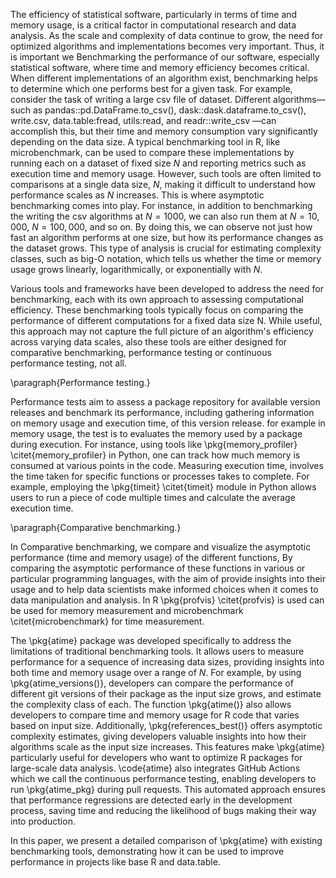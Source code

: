 The efficiency of statistical software, particularly in terms of time and memory usage, is a critical factor in computational research and data analysis. As the scale and complexity of data continue to grow, the need for optimized algorithms and implementations becomes very important. Thus,  it is important we Benchmarking the performance of our  software, especially statistical software, where time and memory efficiency becomes critical. When different implementations of an algorithm exist, benchmarking helps to determine which one performs best for a given task. For example, consider the task of writing a large csv file of dataset. Different algorithms—such as pandas::pd.DataFrame.to_csv(), dask::dask.dataframe.to_csv(), write.csv, data.table:fread, utils:read, and readr::write_csv —can accomplish this, but their time and memory consumption vary significantly depending on the data size. A typical benchmarking tool in R, like microbenchmark, can be used to compare these implementations by running each on a dataset of fixed size $N$ and reporting metrics such as execution time and memory usage.
However, such tools are often limited to comparisons at a single data size, $N$, making it difficult to understand how performance scales as $N$ increases. This is where asymptotic benchmarking comes into play. For instance, in addition to benchmarking the writing the csv algorithms at $N = 1000$, we can also run them at $N = 10,000$, $N = 100,000$, and so on. By doing this, we can observe not just how fast an algorithm performs at one size, but how its performance changes as the dataset grows. This type of analysis is crucial for estimating complexity classes, such as big-O notation, which tells us whether the time or memory usage grows linearly, logarithmically, or exponentially with $N$.

Various tools and frameworks have been developed to address the need for benchmarking, each with its own approach to assessing computational efficiency. These benchmarking tools typically focus on comparing the performance of different computations for a fixed data size N. While useful, this approach may not capture the full picture of an algorithm's efficiency across varying data scales, also these tools are either designed for comparative benchmarking, performance testing  or continuous performance testing, not all. 

\paragraph{Performance testing.}

Performance tests aim to assess a package repository for available version releases and benchmark its performance, including gathering information on memory usage and execution time, of this version release.
for example in memory usage, the test is to evaluates the memory used by a package during execution. For instance, using tools like \pkg{memory\_profiler} \citet{memory_profiler} in Python, one can track how much memory is consumed at various points in the code. Measuring execution time, involves the time taken for specific functions or processes takes to complete. For example, employing the \pkg{timeit} \citet{timeit} module in Python allows users to run a piece of code multiple times and calculate the average execution time.

\paragraph{Comparative benchmarking.}

In Comparative benchmarking, we compare and visualize the asymptotic performance (time and memory usage) of the different functions, By comparing the asymptotic performance of these functions in various or particular programming languages, with the aim of provide insights into their usage and to help data scientists make informed choices when it comes to data
manipulation and analysis. In R \pkg{profvis} \citet{profvis} is used can be used for memory measurement and microbenchmark \citet{microbenchmark} for time measurement.

The \pkg{atime} package was developed specifically to address the limitations of traditional benchmarking tools. It allows users to measure performance for a sequence of increasing data sizes, providing insights into both time and memory usage over a range of $N$. For example, by using \pkg{atime\_versions()}, developers can compare the performance of different git versions of their package as the input size grows, and estimate the complexity class of each. The function \pkg{atime()} also allows developers to compare time and memory usage for R code that varies based on input size. Additionally, \pkg{references\_best()} offers asymptotic complexity estimates, giving developers valuable insights into how their algorithms scale as the input size increases. This features make \pkg{atime} particularly useful for developers who want to optimize R packages for large-scale data analysis.
\code{atime} also integrates GitHub Actions which we call the continuous performance testing, enabling developers to run \pkg{atime\_pkg} during pull requests. This automated approach ensures that performance regressions are detected early in the development process, saving time and reducing the likelihood of bugs making their way into production.

In this paper, we present a detailed comparison of \pkg{atime} with existing benchmarking tools, demonstrating how it can be used to improve performance in projects like base R and data.table.


